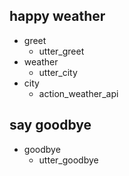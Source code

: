 ## happy weather
* greet
  - utter_greet
* weather
  - utter_city
* city
  - action_weather_api
  

## say goodbye
* goodbye
  - utter_goodbye
